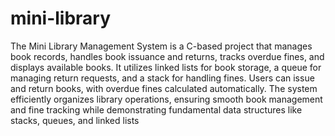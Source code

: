 # mini-library
The Mini Library Management System is a C-based project that manages book records, handles book issuance and returns, tracks overdue fines, and displays available books. It utilizes linked lists for book storage, a queue for managing return requests, and a stack for handling fines. Users can issue and return books, with overdue fines calculated automatically. The system efficiently organizes library operations, ensuring smooth book management and fine tracking while demonstrating fundamental data structures like stacks, queues, and linked lists
